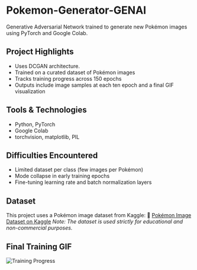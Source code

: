 # Pokemon-Generator-GENAI
Generative Adversarial Network trained to generate new Pokémon images using PyTorch and Google Colab.

## Project Highlights
- Uses DCGAN architecture.
- Trained on a curated dataset of Pokémon images
- Tracks training progress across 150 epochs
- Outputs include image samples at each ten epoch and a final GIF visualization

## Tools & Technologies
- Python, PyTorch
- Google Colab
- torchvision, matplotlib, PIL

## Difficulties Encountered
- Limited dataset per class (few images per Pokémon)
- Mode collapse in early training epochs
- Fine-tuning learning rate and batch normalization layers

## Dataset
This project uses a Pokémon image dataset from Kaggle:
🔗 [Pokémon Image Dataset on Kaggle](https://www.kaggle.com/datasets/hlrhegemony/pokemon-image-dataset/data)
*Note: The dataset is used strictly for educational and non-commercial purposes.*

## Final Training GIF  
![Training Progress](outputs/pokemon_training.gif)
